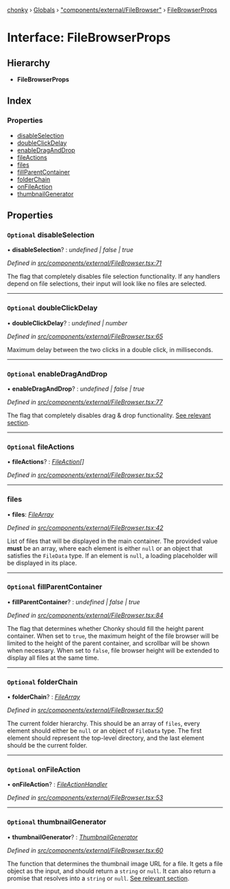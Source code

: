 [chonky](../README.md) › [Globals](../globals.md) › ["components/external/FileBrowser"](../modules/_components_external_filebrowser_.md) › [FileBrowserProps](_components_external_filebrowser_.filebrowserprops.md)

# Interface: FileBrowserProps

## Hierarchy

* **FileBrowserProps**

## Index

### Properties

* [disableSelection](_components_external_filebrowser_.filebrowserprops.md#optional-disableselection)
* [doubleClickDelay](_components_external_filebrowser_.filebrowserprops.md#optional-doubleclickdelay)
* [enableDragAndDrop](_components_external_filebrowser_.filebrowserprops.md#optional-enabledraganddrop)
* [fileActions](_components_external_filebrowser_.filebrowserprops.md#optional-fileactions)
* [files](_components_external_filebrowser_.filebrowserprops.md#files)
* [fillParentContainer](_components_external_filebrowser_.filebrowserprops.md#optional-fillparentcontainer)
* [folderChain](_components_external_filebrowser_.filebrowserprops.md#optional-folderchain)
* [onFileAction](_components_external_filebrowser_.filebrowserprops.md#optional-onfileaction)
* [thumbnailGenerator](_components_external_filebrowser_.filebrowserprops.md#optional-thumbnailgenerator)

## Properties

### `Optional` disableSelection

• **disableSelection**? : *undefined | false | true*

*Defined in [src/components/external/FileBrowser.tsx:71](https://github.com/TimboKZ/Chonky/blob/84f690f/src/components/external/FileBrowser.tsx#L71)*

The flag that completely disables file selection functionality. If any handlers depend on file selections, their
input will look like no files are selected.

___

### `Optional` doubleClickDelay

• **doubleClickDelay**? : *undefined | number*

*Defined in [src/components/external/FileBrowser.tsx:65](https://github.com/TimboKZ/Chonky/blob/84f690f/src/components/external/FileBrowser.tsx#L65)*

Maximum delay between the two clicks in a double click, in milliseconds.

___

### `Optional` enableDragAndDrop

• **enableDragAndDrop**? : *undefined | false | true*

*Defined in [src/components/external/FileBrowser.tsx:77](https://github.com/TimboKZ/Chonky/blob/84f690f/src/components/external/FileBrowser.tsx#L77)*

The flag that completely disables drag & drop functionality.
[See relevant section](#section-managing-file-selection).

___

### `Optional` fileActions

• **fileActions**? : *[FileAction](_types_file_actions_types_.fileaction.md)[]*

*Defined in [src/components/external/FileBrowser.tsx:52](https://github.com/TimboKZ/Chonky/blob/84f690f/src/components/external/FileBrowser.tsx#L52)*

___

###  files

• **files**: *[FileArray](../modules/_types_files_types_.md#filearray)*

*Defined in [src/components/external/FileBrowser.tsx:42](https://github.com/TimboKZ/Chonky/blob/84f690f/src/components/external/FileBrowser.tsx#L42)*

List of files that will be displayed in the main container. The provided value
**must** be an array, where each element is either `null` or an object that
satisfies the `FileData` type. If an element is `null`, a loading placeholder
will be displayed in its place.

___

### `Optional` fillParentContainer

• **fillParentContainer**? : *undefined | false | true*

*Defined in [src/components/external/FileBrowser.tsx:84](https://github.com/TimboKZ/Chonky/blob/84f690f/src/components/external/FileBrowser.tsx#L84)*

The flag that determines whether Chonky should fill the height parent container. When set to `true`, the maximum
height of the file browser will be limited to the height of the parent container, and scrollbar will be shown
when necessary. When set to `false`, file browser height will be extended to display all files at the same time.

___

### `Optional` folderChain

• **folderChain**? : *[FileArray](../modules/_types_files_types_.md#filearray)*

*Defined in [src/components/external/FileBrowser.tsx:50](https://github.com/TimboKZ/Chonky/blob/84f690f/src/components/external/FileBrowser.tsx#L50)*

The current folder hierarchy. This should be an array of `files`, every
element should either be `null` or an object of `FileData` type. The first
element should represent the top-level directory, and the last element
should be the current folder.

___

### `Optional` onFileAction

• **onFileAction**? : *[FileActionHandler](../modules/_types_file_actions_types_.md#fileactionhandler)*

*Defined in [src/components/external/FileBrowser.tsx:53](https://github.com/TimboKZ/Chonky/blob/84f690f/src/components/external/FileBrowser.tsx#L53)*

___

### `Optional` thumbnailGenerator

• **thumbnailGenerator**? : *[ThumbnailGenerator](../modules/_types_thumbnails_types_.md#thumbnailgenerator)*

*Defined in [src/components/external/FileBrowser.tsx:60](https://github.com/TimboKZ/Chonky/blob/84f690f/src/components/external/FileBrowser.tsx#L60)*

The function that determines the thumbnail image URL for a file. It gets a file object as the input, and
should return a `string` or `null`. It can also return a promise that resolves into a `string` or `null`.
[See relevant section](#section-displaying-file-thumbnails).
